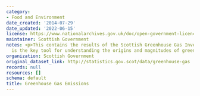 ```yaml
---
category:
- Food and Environment
date_created: '2014-07-29'
date_updated: '2022-06-15'
license: https://www.nationalarchives.gov.uk/doc/open-government-licence/version/3/
maintainer: Scottish Government
notes: <p>This contains the results of the Scottish Greenhouse Gas Inventory, which
  is the key tool for understanding the origins and magnitudes of greenhouse emissions</p>
organization: Scottish Government
original_dataset_link: http://statistics.gov.scot/data/greenhouse-gas
records: null
resources: []
schema: default
title: Greenhouse Gas Emissions
---
```

